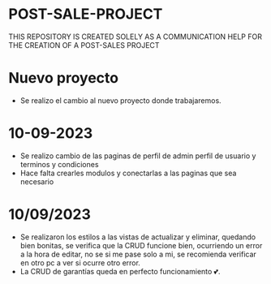 # POST-SALE-PROJECT
THIS REPOSITORY IS CREATED SOLELY AS A COMMUNICATION HELP FOR THE CREATION OF A POST-SALES PROJECT

# Nuevo proyecto
* Se realizo el cambio al nuevo proyecto donde trabajaremos.

# 10-09-2023
* Se realizo cambio de las paginas de perfil de admin perfil de usuario y terminos y condiciones
* Hace falta crearles modulos y conectarlas a las paginas que sea necesario
# 10/09/2023
* Se realizaron los estilos a las vistas de actualizar y eliminar, quedando bien bonitas, se verifica que la CRUD funcione bien, ocurriendo un error a la hora de editar, no se si me pase solo a mi, se recomienda verificar en otro pc a ver si ocurre otro error.
* La CRUD de garantías queda en perfecto funcionamiento 💕.
